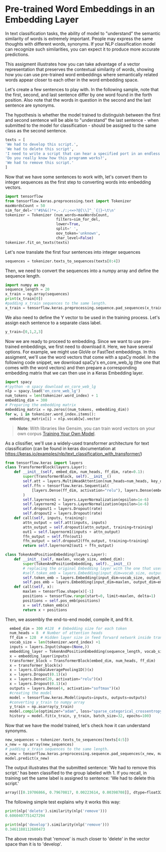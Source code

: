 # Pre-trained Word Embeddings in an Embedding Layer

In text classification tasks, the ability of model to "understand" the semantic similarity of words is extremely important. People may express the same thoughts with different words, synonyms. If your NLP classification model can recognize such similarities, you can expect it to produce more accurate predictions. 

This assigment illustrates how you can take advantage of a vector representation that preserves the contextual similarity of words, showing how you can use pre-trained word embeddings where semantically related words appear closer to each other in the word embedding space.

Let's create a few sentences to play with. In the following sample, note that the first, second, and last sentence differ by one word found in the forth position. Also note that the words in question in the second and the last sentence are synonyms.

The hypothesis is whether the model trained to distinguish between the first and second sentence will be able to "understand" the last sentence - when submitted to the model for classification - should be assigned to the same class as the second sentence.
```python
texts = [
'We had to develop this script.',
'We had to delete this script',
'I need to write a script that can hear a specified port in an endless loop, producing a responce when a request arrives.',
'Do you really know how this programm works?',
'We had to remove this script.'
]
```
Now that we have some sentences to work with, let's convert them to integer sequences as the first step to converting words into embedding vectors.
```python 
import tensorflow
from tensorflow.keras.preprocessing.text import Tokenizer 
maxWordsCount = 50 
sim_for_del='!"#$%&()*+,-./:;<=>?@[\\]^_`{|}~\t\n'
tokenizer = Tokenizer (num_words=maxWordsCount, 
                       filters=sim_for_del, 
                       lower=True, 
                       split=' ', 
                       oov_token='unknown', 
                       char_level=False)
tokenizer.fit_on_texts(texts) 
```
Let's now translate the first four sentences into integer sequences
```python
sequences = tokenizer.texts_to_sequences(texts[0:4])  
```
Then, we need to convert the sequences into a numpy array and define the sequence length.
```python
import numpy as np
sequence_length = 20
x_train = np.array(sequences)
print(x_train[0])
#padding x_train sequences to the same length.
x_train = tensorflow.keras.preprocessing.sequence.pad_sequences(x_train, maxlen=sequence_length, padding='post')
```
We also need to define the Y vector to be used in the training process. Let's assign each sentence to a separate class label.
```python
y_train=[0,1,2,3]
```
Now we are ready to proceed to embedding. Since we want to use pre-trained embeddings, we first need to download it. Here, we have several options. For example, we might use GloVe or FastText embeddings. In this assigment, we'll use the word vectors that come with a spaCy model. In the following code snippet, we download spaCy's en_core_web_lg (the one that comes with the word vectors) and then prepare a corresponding embedding matrix that we can then use in a Keras Embedding layer.
```python
import spacy 
#!python -m spacy download en_core_web_lg
nlp = spacy.load('en_core_web_lg')
num_tokens = len(tokenizer.word_index) + 1
embedding_dim = 300
# Preparing the embedding matrix
embedding_matrix = np.zeros((num_tokens, embedding_dim))
for w, i in tokenizer.word_index.items():
  embedding_matrix[i] = nlp.vocab[w].vector
```
> **Note**: With libraries like Gensim, you can train word vectors on your own corpus [Training Your Own Model](https://radimrehurek.com/gensim/auto_examples/tutorials/run_word2vec.html#training-your-own-model).

As a clissifier, we'll use a widely-used transformer architecture for text classification (can be found in keras documentation at https://keras.io/examples/nlp/text_classification_with_transformer/)
```python
from tensorflow.keras import layers
class TransformerBlock(layers.Layer):
    def __init__(self, embed_dim, num_heads, ff_dim, rate=0.1):
        super(TransformerBlock, self).__init__()
        self.att = layers.MultiHeadAttention(num_heads=num_heads, key_dim=embed_dim)
        self.ffn = tensorflow.keras.Sequential(
            [layers.Dense(ff_dim, activation="relu"), layers.Dense(embed_dim),]
        )
        self.layernorm1 = layers.LayerNormalization(epsilon=1e-6)
        self.layernorm2 = layers.LayerNormalization(epsilon=1e-6)
        self.dropout1 = layers.Dropout(rate)
        self.dropout2 = layers.Dropout(rate)
    def call(self, inputs, training):
        attn_output = self.att(inputs, inputs)
        attn_output = self.dropout1(attn_output, training=training)
        out1 = self.layernorm1(inputs + attn_output)
        ffn_output = self.ffn(out1)
        ffn_output = self.dropout2(ffn_output, training=training)
        return self.layernorm2(out1 + ffn_output)

class TokenAndPositionEmbedding(layers.Layer):
    def __init__(self, maxlen, vocab_size, embed_dim):
        super(TokenAndPositionEmbedding, self).__init__()
        # replacing the original Embedding layer with the one that uses our embedding matrix 
        #self.token_emb = layers.Embedding(input_dim=vocab_size, output_dim=embed_dim)
        self.token_emb = layers.Embedding(input_dim=vocab_size, output_dim=embed_dim, embeddings_initializer=tensorflow.keras.initializers.Constant(embedding_matrix), trainable=False)
        self.pos_emb = layers.Embedding(input_dim=maxlen, output_dim=embed_dim)
    def call(self, x):
        maxlen = tensorflow.shape(x)[-1]
        positions = tensorflow.range(start=0, limit=maxlen, delta=1)
        positions = self.pos_emb(positions)
        x = self.token_emb(x)
        return x + positions
```
Then, we assembly the end-to-end model, compile it, and fit it.
```python
  embed_dim = 300 #128  # Embedding size for each token
  num_heads = 8  # Number of attention heads
  ff_dim = 128  # Hidden layer size in feed forward network inside transformer
  vocab_size = len(tokenizer.word_index) +1
  inputs = layers.Input(shape=(None,))
  embedding_layer = TokenAndPositionEmbedding(sequence_length, vocab_size, embed_dim)
  x = embedding_layer(inputs)
  transformer_block = TransformerBlock(embed_dim, num_heads, ff_dim)
  x = transformer_block(x)
  x = layers.GlobalAveragePooling1D()(x)
  x = layers.Dropout(0.1)(x)
  x = layers.Dense(20, activation="relu")(x)
  x = layers.Dropout(0.1)(x)
  outputs = layers.Dense(4, activation="softmax")(x)
  #creating the model
  model = tensorflow.keras.Model(inputs=inputs, outputs=outputs)
  #converting y_train to numpy array
  y_train = np.asarray(y_train)
  model.compile(optimizer="adam", loss="sparse_categorical_crossentropy", metrics=["accuracy"])
  history = model.fit(x_train, y_train, batch_size=32, epochs=100)
```
Now that we have the model trained, let's check how it can understand synonyms.
```python
new_sequences = tokenizer.texts_to_sequences(texts[4:5])
x_new = np.array(new_sequences)
# padding x_train sequences to the same length.
x_new = tensorflow.keras.preprocessing.sequence.pad_sequences(x_new, maxlen=sequence_length, padding='post')
model.predict(x_new)
```
The output illustrates that the submitted sentence: 'We had to remove this script.' has been classified to the group labeled with 1. If you recall, in training set the same label is assigned to sentence: 'We had to delete this script.' 
```python
array([[0.19706866, 0.79670817, 0.00223614, 0.00398708]], dtype=float32) 
```
The following simple test explains why it works this way:
```python
print(nlp('delete').similarity(nlp('remove')))
0.6060407751427294

print(nlp('develop').similarity(nlp('remove')))
0.3461188112680473
```
The above reveals that 'remove' is much closer to 'delete' in the vector space than it is to 'develop'.
